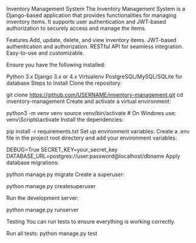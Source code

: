 Inventory Management System
The Inventory Management System is a Django-based application that provides functionalities for managing inventory items. 
It supports user authentication and JWT-based authorization to securely access and manage the items.

Features
Add, update, delete, and view inventory items.
JWT-based authentication and authorization.
RESTful API for seamless integration.
Easy-to-use and customizable.

Ensure you have the following installed:

Python 3.x
Django 3.x or 4.x
Virtualenv 
PostgreSQL/MySQL/SQLite for database
Steps to Install
Clone the repository:

git clone https://github.com/USERNAME/inventory-management.git
cd inventory-management
Create and activate a virtual environment:

python3 -m venv venv
source venv/bin/activate  # On Windows use: venv\Scripts\activate
Install the dependencies:

pip install -r requirements.txt
Set up environment variables: Create a .env file in the project root directory and add your environment variables:

DEBUG=True
SECRET_KEY=your_secret_key
DATABASE_URL=postgres://user:password@localhost/dbname
Apply database migrations:

python manage.py migrate
Create a superuser:

python manage.py createsuperuser

Run the development server:

python manage.py runserver

Testing
You can run tests to ensure everything is working correctly.

Run all tests:
python manage.py test
